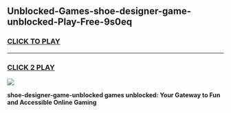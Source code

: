 
## Unblocked-Games-shoe-designer-game-unblocked-Play-Free-9s0eq
<h3>
<a href="https://premium76.site?title=shoe-designer-game-unblocked&ref=24M">CLICK TO PLAY</a></h3>
<hr>

<h3>
<a href="https://premium76.site?title=shoe-designer-game-unblocked&ref=24M">CLICK 2 PLAY</a>
  
</h3>

<a href="https://premium76.site?title=shoe-designer-game-unblocked&ref=24M"><img src="https://clearcache.store/games.png"></a>


**shoe-designer-game-unblocked games unblocked: Your Gateway to Fun and Accessible Online Gaming**
